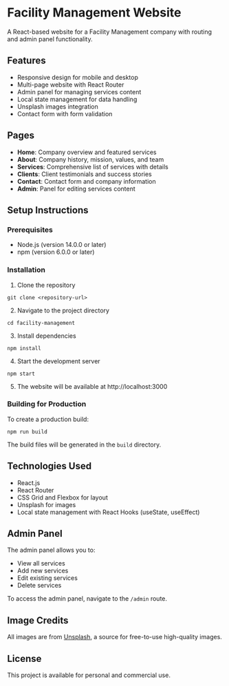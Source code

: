 # Facility Management Website

A React-based website for a Facility Management company with routing and admin panel functionality.

## Features

- Responsive design for mobile and desktop
- Multi-page website with React Router
- Admin panel for managing services content
- Local state management for data handling
- Unsplash images integration
- Contact form with form validation

## Pages

- **Home**: Company overview and featured services
- **About**: Company history, mission, values, and team
- **Services**: Comprehensive list of services with details
- **Clients**: Client testimonials and success stories
- **Contact**: Contact form and company information
- **Admin**: Panel for editing services content

## Setup Instructions

### Prerequisites

- Node.js (version 14.0.0 or later)
- npm (version 6.0.0 or later)

### Installation

1. Clone the repository
```
git clone <repository-url>
```

2. Navigate to the project directory
```
cd facility-management
```

3. Install dependencies
```
npm install
```

4. Start the development server
```
npm start
```

5. The website will be available at http://localhost:3000

### Building for Production

To create a production build:

```
npm run build
```

The build files will be generated in the `build` directory.

## Technologies Used

- React.js
- React Router
- CSS Grid and Flexbox for layout
- Unsplash for images
- Local state management with React Hooks (useState, useEffect)

## Admin Panel

The admin panel allows you to:

- View all services
- Add new services
- Edit existing services
- Delete services

To access the admin panel, navigate to the `/admin` route.

## Image Credits

All images are from [Unsplash](https://unsplash.com/), a source for free-to-use high-quality images.

## License

This project is available for personal and commercial use. 